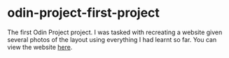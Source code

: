 # odin-project-first-project
 The first Odin Project project. I was tasked with recreating a website given several photos of the layout using everything I had learnt so far. You can view the website [here](https://tnaccarato.github.io/odin-project-first-project/).

